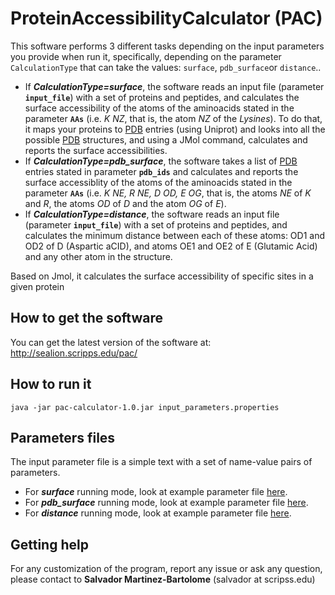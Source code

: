 # ProteinAccessibilityCalculator (PAC)
This software performs 3 different tasks depending on the input parameters you provide when run it, specifically, depending on the parameter `CalculationType` that can take the values: `surface`, `pdb_surface`or `distance`..
 - If ***CalculationType=surface***, the software reads an input file (parameter **`input_file`**)  with a set of proteins and peptides, and calculates the surface accessibility of the atoms of the aminoacids stated in the parameter **`AAs`** (i.e. *K NZ*, that is, the atom *NZ* of the *Lysines*). To do that, it maps your proteins to [PDB](www.rcsb.org) entries (using Uniprot) and looks into all the possible [PDB](www.rcsb.org) structures, and using a JMol command, calculates and reports the surface accessibilities.
 - If ***CalculationType=pdb_surface***, the software takes a list of [PDB](www.rcsb.org) entries stated in parameter **`pdb_ids`** and calculates and reports the surface accessiblity of the atoms of the aminoacids stated in the parameter **`AAs`** (i.e. *K NE, R NE, D OD, E OG*, that is, the atoms *NE* of *K* and *R*, the atoms *OD* of *D* and the atom *OG* of *E*).
  - If ***CalculationType=distance***, the software reads an input file (parameter **`input_file`**)  with a set of proteins and peptides, and calculates the minimum distance between each of these atoms: OD1 and OD2 of D (Aspartic aCID), and atoms OE1 and OE2 of E (Glutamic Acid) and any other atom in the structure.
  
Based on Jmol, it calculates the surface accessibility of specific sites in a given protein

## How to get the software
You can get the latest version of the software at: http://sealion.scripps.edu/pac/

## How to run it
```
java -jar pac-calculator-1.0.jar input_parameters.properties
```
## Parameters files
The input parameter file is a simple text with a set of name-value pairs of parameters.

 - For ***surface*** running mode, look at example parameter file [here](https://raw.githubusercontent.com/proteomicsyates/ProteinAccessibilityCalculator/master/input_surface.properties).
 - For ***pdb_surface*** running mode, look at example parameter file [here](https://raw.githubusercontent.com/proteomicsyates/ProteinAccessibilityCalculator/master/input_surface_pdb.properties).
 - For ***distance*** running mode, look at example parameter file [here](https://raw.githubusercontent.com/proteomicsyates/ProteinAccessibilityCalculator/master/input_distances.properties).

## Getting help
For any customization of the program, report any issue or ask any question, please contact to **Salvador Martinez-Bartolome** (salvador at scripss.edu)



